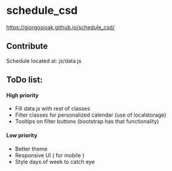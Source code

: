# schedule_csd
https://giorgosioak.github.io/schedule_csd/


## Contribute
Schedule located at: js/data.js

## ToDo list:

#### High priority
- Fill data.js with rest of classes
- Filter classes for personalized calendar (use of localstorage)
- Tooltips on filter buttons (bootstrap has that functionality)

#### Low priority
- Better theme
- Responsive UI ( for mobile )
- Style days of week to catch eye